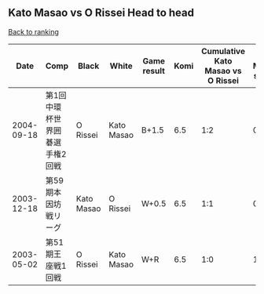 ## Kato Masao vs O Rissei Head to head

[Back to ranking](../../index.md)




| **Date** | **Comp** | **Black** | **White** | **Game result** | **Komi** | **Cumulative Kato Masao vs O Rissei** | **Kato Masao streak** | **O Rissei streak** | 
| --- | --- | --- | --- | --- | --- | --- | --- | --- |
| 2004-09-18 | 第1回中環杯世界囲碁選手権2回戦 | O Rissei | Kato Masao | B+1.5 | 6.5 | 1:2 | 0 | 2 | 
| 2003-12-18 | 第59期本因坊戦リーグ | Kato Masao | O Rissei | W+0.5 | 6.5 | 1:1 | 0 | 1 | 
| 2003-05-02 | 第51期王座戦1回戦 | O Rissei | Kato Masao | W+R | 6.5 | 1:0 | 1 | 0 |




